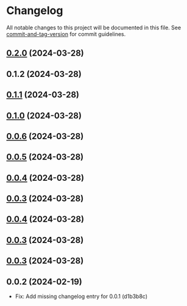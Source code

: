# Changelog

All notable changes to this project will be documented in this file. See [commit-and-tag-version](https://github.com/absolute-version/commit-and-tag-version) for commit guidelines.

## [0.2.0](https://github.com/BluDevKit/vue-ui/compare/v0.1.2...v0.2.0) (2024-03-28)

## 0.1.2 (2024-03-28)

## [0.1.1](https://github.com/BluDevKit/vue-ui/compare/v0.1.0...v0.1.1) (2024-03-28)

## [0.1.0](https://github.com/BluDevKit/vue-ui/compare/v0.0.8...v0.1.0) (2024-03-28)

## [0.0.6](https://github.com/BluDevKit/vue-ui/compare/v0.0.8...v0.0.6) (2024-03-28)

## [0.0.5](https://github.com/BluDevKit/vue-ui/compare/v0.0.8...v0.0.5) (2024-03-28)

## [0.0.4](https://github.com/BluDevKit/vue-ui/compare/v0.0.8...v0.0.4) (2024-03-28)

## [0.0.3](https://github.com/BluDevKit/vue-ui/compare/v0.0.8...v0.0.3) (2024-03-28)

## [0.0.4](https://github.com/BluDevKit/vue-ui/compare/v0.0.8...v0.0.4) (2024-03-28)

## [0.0.3](https://github.com/BluDevKit/vue-ui/compare/v0.0.8...v0.0.3) (2024-03-28)

## [0.0.3](https://github.com/BluDevKit/vue-ui/compare/v0.0.8...v0.0.3) (2024-03-28)

## 0.0.2 (2024-02-19)
- Fix: Add missing changelog entry for 0.0.1 (d1b3b8c)
